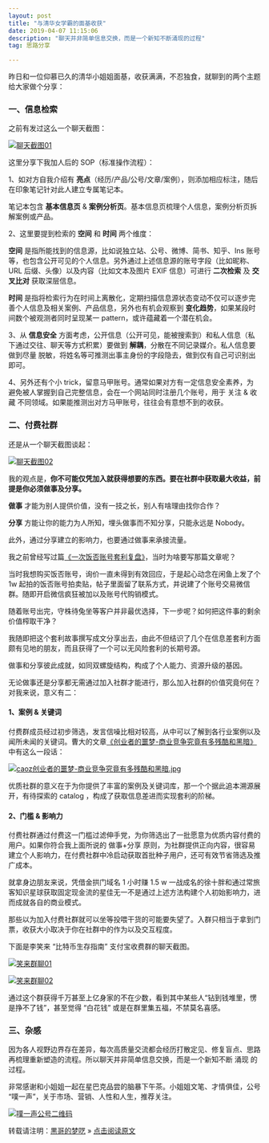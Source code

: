```yaml
---
layout: post
title: "与清华女学霸的面基收获"
date: 2019-04-07 11:15:06 
description: "聊天并非简单信息交换，而是一个新知不断涌现的过程"
tag: 思路分享

---
```


昨日和一位仰慕已久的清华小姐姐面基，收获满满，不忍独食，就聊到的两个主题给大家做个分享：

### 一、信息检索

之前有发过这么一个聊天截图：

[![聊天截图01](https://i.postimg.cc/vmCpgCfc/2019-04-07-01.jpg)](https://postimg.cc/Y4fXTnXH)

这里分享下我加人后的 SOP（标准操作流程）：

1、如对方自我介绍有 **亮点**（经历/产品/公号/文章/案例），则添加相应标注，随后在印象笔记针对此人建立专属笔记本。

笔记本包含 **基本信息页** & **案例分析页**。基本信息页梳理个人信息，案例分析页拆解案例或产品。

2、这里要提到检索的 **空间** 和 **时间** 两个维度：

**空间** 是指所能找到的信息源，比如说独立站、公号、微博、简书、知乎、Ins 账号等，也包含公开可见的个人信息。另外通过上述信息源的账号字段（比如昵称、URL 后缀、头像）以及内容（比如文本及图片 EXIF 信息）可进行 **二次检索** 及 **交叉比对** 获取深层信息。

**时间** 是指将检索行为在时间上离散化，定期扫描信息源状态变动不仅可以逐步完善个人信息及相关案例、产品信息，另外也有机会观察到 **变化趋势**，如果某段时间数个被观测者同时呈现某一 pattern，或许蕴藏着一个潜在机会。

3、从 **信息安全** 方面考虑，公开信息（公开可见，能被搜索到）和私人信息（私下通过交往、聊天等方式积累）要做到 **解耦**，分散在不同记录媒介。私人信息要做到尽量 脱敏，将姓名等可推测出事主身份的字段隐去，做到仅有自己可识别出即可。

4、另外还有个小 trick，留意马甲账号。通常如果对方有一定信息安全素养，为避免被人掌握到自己完整信息，会在一个网站同时注册几个账号，用于 关注 & 收藏 不同领域。如果能推测出对方马甲账号，往往会有意想不到的收获。



### 二、付费社群

还是从一个聊天截图谈起：

[![聊天截图02](https://i.postimg.cc/kXwzF2Wr/2019-04-07-02.jpg)](https://postimg.cc/jLwMRd8v)

我的观点是，**你不可能仅凭加入就获得想要的东西。要在社群中获取最大收益，前提是你必须做事及分享。**

**做事** 才能为别人提供价值，没有一技之长，别人有啥理由找你合作？

**分享** 方能让你的能力为人所知，埋头做事而不知分享，只能永远是 Nobody。

此外，通过分享建立的影响力，也要通过做事来承接流量。

我之前曾经写过篇[《一次饭否账号套利复盘》](https://mp.weixin.qq.com/s/gR6Ac-UJSegfoVv4BoNFYQ)，当时为啥要写那篇文章呢？

当时我想购买饭否账号，询价一直未得到有效回应，于是起心动念在闲鱼上发了个 1w 起拍的饭否账号拍卖贴，帖子里面留了联系方式，并说建了个账号交易微信群。随即开启微信疯狂被加以及账号代购销模式。

随着账号出完，守株待兔坐等客户并非最优选择，下一步呢？如何把这件事的剩余价值榨取干净？

我随即把这个套利故事撰写成文分享出去，由此不但结识了几个在信息差套利方面颇有见地的朋友，而且获得了一个可以无风险套利的长期号源。

做事和分享彼此成就，如同双螺旋结构，构成了个人能力、资源升级的基因。



无论做事还是分享都无需通过加入社群才能进行，那么加入社群的价值究竟何在？对我来说，意义有二：

#### 1、案例 & 关键词

付费群成员经过初步筛选，发言信噪比相对较高，从中可以了解到各行业案例以及闻所未闻的关键词。曹大的文章[《创业者的噩梦-商业竞争究竟有多残酷和黑暗》](https://mp.weixin.qq.com/s/Tc2zqLx3Yl-29eW0cN0XXQ)中有这么一段话：

[![caoz创业者的噩梦-商业竞争究竟有多残酷和黑暗.jpg](https://i.postimg.cc/d18S73Jx/2019-04-07-caoz.jpg)](https://postimg.cc/R6ZTyM67)

优质社群的意义在于为你提供了丰富的案例及关键词库，那一个个据此追本溯源展开，有待探索的 catalog ，构成了获取信息差进而实现套利的阶梯。

#### 2、门槛 & 影响力

付费社群通过付费这一门槛过滤伸手党，为你筛选出了一批愿意为优质内容付费的用户。如果你符合我上面所说的 做事+分享 原则，为社群提供正向内容，很容易建立个人影响力，在付费社群中冷启动获取首批种子用户，还可有效节省筛选及推广成本。

就拿身边朋友来说，凭借金拱门域名 1 小时赚 1.5 w 一战成名的徐十胖和通过常旅客知识星球获取固定现金流的星佳无一不是通过上述方法构建个人初始影响力，进而成就各自的商业模式。

那些以为加入付费社群就可以坐等投喂干货的可能要失望了。入群只相当于拿到门票，收获大小取决于你在社群中的作为以及交互程度。

下面是李笑来 “比特币生存指南” 支付宝收费群的聊天截图。

[![笑来群聊01](https://i.postimg.cc/Y2zsMvn4/2019-04-07-01.jpg)](https://postimg.cc/dDDB9VKv)

[![笑来群聊02](https://i.postimg.cc/QxNntjwf/2019-04-07-02.jpg)](https://postimg.cc/G9NjgncD)

通过这个群获得千万甚至上亿身家的不在少数，看到其中某些人“钻到钱堆里，愣是挣不了钱”，甚至觉得 “白花钱” 或是在群里集五福，不禁莫名喜感。

### 三、杂感

因为各人视野边界存在差异，每次高质量交流都会经历打散定见、修复盲点、思路再梳理重新塑造的流程。所以聊天并非简单信息交换，而是一个新知不断 涌现 的过程。

非常感谢和小姐姐一起在星巴克品尝的脑暴下午茶。小姐姐文笔、才情俱佳，公号 “噗一声”，关于市场、营销、人性和人生，推荐关注。

[![噗一声公号二维码](https://i.postimg.cc/DwHCBLZN/image.jpg)](https://postimg.cc/Wdm64D0m)

转载请注明：[黒哥的梦呓](https://hackersay.github.io) » [点击阅读原文](https://hackersay.github.io/2019/04/chat_harvest_with_Tsinghua_super_scholar.html)     